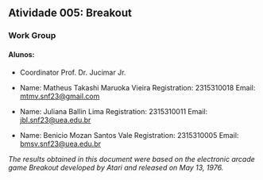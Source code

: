 ## Atividade 005: Breakout

### Work Group
#### __Alunos:__

- Coordinator
Prof. Dr. Jucimar Jr.


- Name: Matheus Takashi Maruoka Vieira
Registration: 2315310018
Email: mtmv.snf23@gmail.com


- Name: Juliana Ballin Lima
Registration: 2315310011
Email: jbl.snf23@uea.edu.br


- Name: Benicio Mozan Santos Vale
Registration: 2315310005
Email: bmsv.snf23@uea.edu.br


_The results obtained in this document were based on the electronic arcade game Breakout developed by Atari and released on May 13, 1976._